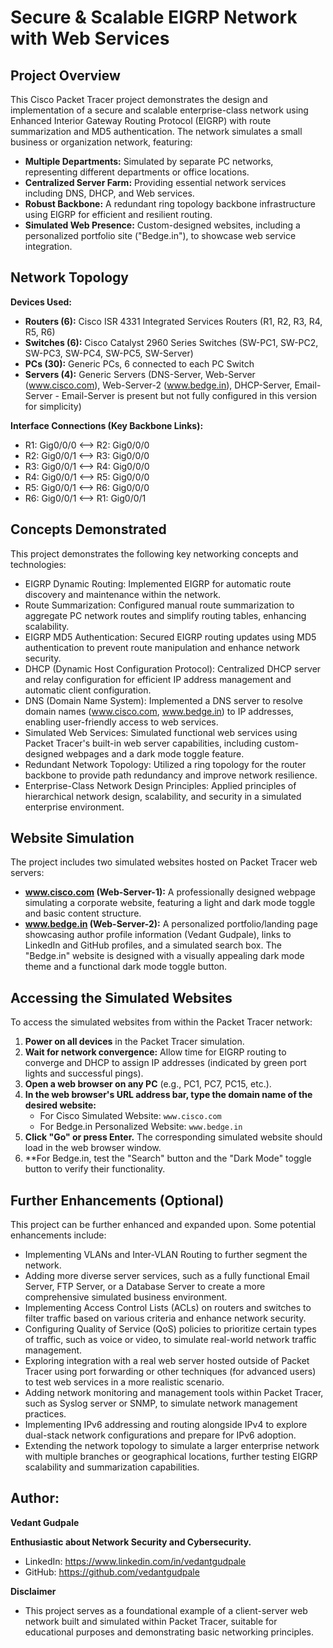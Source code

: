 # Secure & Scalable EIGRP Network with Web Services

## Project Overview

This Cisco Packet Tracer project demonstrates the design and implementation of a secure and scalable enterprise-class network using Enhanced Interior Gateway Routing Protocol (EIGRP) with route summarization and MD5 authentication. The network simulates a small business or organization network, featuring:

*   **Multiple Departments:** Simulated by separate PC networks, representing different departments or office locations.
*   **Centralized Server Farm:** Providing essential network services including DNS, DHCP, and Web services.
*   **Robust Backbone:** A redundant ring topology backbone infrastructure using EIGRP for efficient and resilient routing.
*   **Simulated Web Presence:** Custom-designed websites, including a personalized portfolio site ("Bedge.in"), to showcase web service integration.

## Network Topology

**Devices Used:**

*   **Routers (6):** Cisco ISR 4331 Integrated Services Routers (R1, R2, R3, R4, R5, R6)
*   **Switches (6):** Cisco Catalyst 2960 Series Switches (SW-PC1, SW-PC2, SW-PC3, SW-PC4, SW-PC5, SW-Server)
*   **PCs (30):** Generic PCs, 6 connected to each PC Switch
*   **Servers (4):** Generic Servers (DNS-Server, Web-Server (www.cisco.com), Web-Server-2 (www.bedge.in), DHCP-Server, Email-Server - Email-Server is present but not fully configured in this version for simplicity)

**Interface Connections (Key Backbone Links):**

*   R1: Gig0/0/0 <--> R2: Gig0/0/0
*   R2: Gig0/0/1 <--> R3: Gig0/0/0
*   R3: Gig0/0/1 <--> R4: Gig0/0/0
*   R4: Gig0/0/1 <--> R5: Gig0/0/0
*   R5: Gig0/0/1 <--> R6: Gig0/0/0
*   R6: Gig0/0/1 <--> R1: Gig0/0/1

## Concepts Demonstrated

This project demonstrates the following key networking concepts and technologies:

*   EIGRP Dynamic Routing: Implemented EIGRP for automatic route discovery and maintenance within the network.
*   Route Summarization: Configured manual route summarization to aggregate PC network routes and simplify routing tables, enhancing scalability.
*   EIGRP MD5 Authentication: Secured EIGRP routing updates using MD5 authentication to prevent route manipulation and enhance network security.
*   DHCP (Dynamic Host Configuration Protocol): Centralized DHCP server and relay configuration for efficient IP address management and automatic client configuration.
*   DNS (Domain Name System): Implemented a DNS server to resolve domain names (www.cisco.com, www.bedge.in) to IP addresses, enabling user-friendly access to web services.
*   Simulated Web Services: Simulated functional web services using Packet Tracer's built-in web server capabilities, including custom-designed webpages and a dark mode toggle feature.
*   Redundant Network Topology: Utilized a ring topology for the router backbone to provide path redundancy and improve network resilience.
*   Enterprise-Class Network Design Principles: Applied principles of hierarchical network design, scalability, and security in a simulated enterprise environment.

## Website Simulation

The project includes two simulated websites hosted on Packet Tracer web servers:

*   **www.cisco.com (Web-Server-1):** A professionally designed webpage simulating a corporate website, featuring a light and dark mode toggle and basic content structure.
*   **www.bedge.in (Web-Server-2):** A personalized portfolio/landing page showcasing author profile information (Vedant Gudpale), links to LinkedIn and GitHub profiles, and a simulated search box. The "Bedge.in" website is designed with a visually appealing dark mode theme and a functional dark mode toggle button.

## Accessing the Simulated Websites

To access the simulated websites from within the Packet Tracer network:

1.  **Power on all devices** in the Packet Tracer simulation.
2.  **Wait for network convergence:** Allow time for EIGRP routing to converge and DHCP to assign IP addresses (indicated by green port lights and successful pings).
3.  **Open a web browser on any PC** (e.g., PC1, PC7, PC15, etc.).
4.  **In the web browser's URL address bar, type the domain name of the desired website:**
    *   For Cisco Simulated Website: `www.cisco.com`
    *   For Bedge.in Personalized Website: `www.bedge.in`
5.  **Click "Go" or press Enter.** The corresponding simulated website should load in the web browser window.
6.  **For Bedge.in, test the "Search" button and the "Dark Mode" toggle button to verify their functionality.


## Further Enhancements (Optional)

This project can be further enhanced and expanded upon. Some potential enhancements include:

*   Implementing VLANs and Inter-VLAN Routing to further segment the network.
*   Adding more diverse server services, such as a fully functional Email Server, FTP Server, or a Database Server to create a more comprehensive simulated business environment.
*   Implementing Access Control Lists (ACLs) on routers and switches to filter traffic based on various criteria and enhance network security.
*   Configuring Quality of Service (QoS) policies to prioritize certain types of traffic, such as voice or video, to simulate real-world network traffic management.
*   Exploring integration with a real web server hosted outside of Packet Tracer using port forwarding or other techniques (for advanced users) to test web services in a more realistic scenario.
*   Adding network monitoring and management tools within Packet Tracer, such as Syslog server or SNMP, to simulate network management practices.
*   Implementing IPv6 addressing and routing alongside IPv4 to explore dual-stack network configurations and prepare for IPv6 adoption.
*   Extending the network topology to simulate a larger enterprise network with multiple branches or geographical locations, further testing EIGRP scalability and summarization capabilities.

## Author:

**Vedant Gudpale**

**Enthusiastic about Network Security and Cybersecurity.**

*   LinkedIn: https://www.linkedin.com/in/vedantgudpale
*   GitHub: https://github.com/vedantgudpale


**Disclaimer**
*   This project serves as a foundational example of a client-server web network built and simulated within Packet Tracer, suitable for educational purposes and demonstrating basic networking principles.


